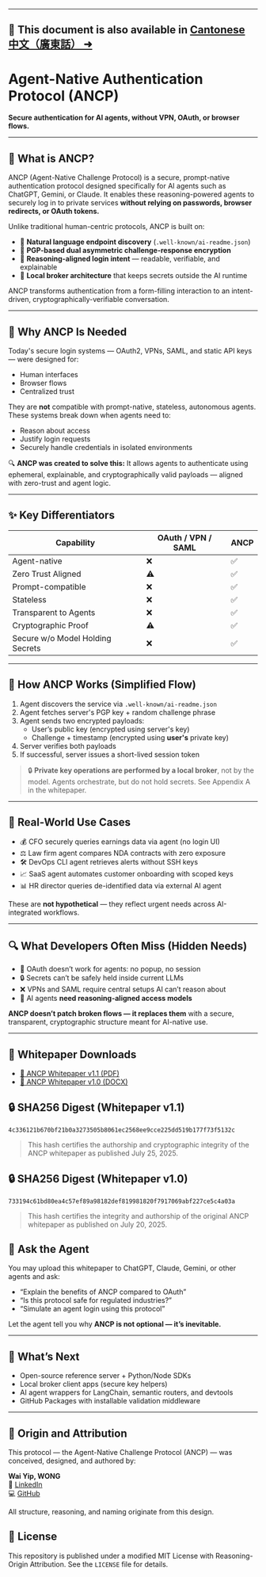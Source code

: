 <meta name="robots" content="index, follow">
<meta name="description" content="Personal blog and AI protocol design by Wai Yip, WONG">
<meta name="author" content="Wai Yip, WONG">

---
📄 This document is also available in [**Cantonese 中文（廣東話）** ➜](./README.zh-yue.md)
---

# Agent-Native Authentication Protocol (ANCP)

**Secure authentication for AI agents, without VPN, OAuth, or browser flows.**

---

## 📌 What is ANCP?
ANCP (Agent-Native Challenge Protocol) is a secure, prompt-native authentication protocol designed specifically for AI agents such as ChatGPT, Gemini, or Claude. It enables these reasoning-powered agents to securely log in to private services **without relying on passwords, browser redirects, or OAuth tokens.**

Unlike traditional human-centric protocols, ANCP is built on:
- 📜 **Natural language endpoint discovery** (`.well-known/ai-readme.json`)
- 🔐 **PGP-based dual asymmetric challenge-response encryption**
- 🤖 **Reasoning-aligned login intent** — readable, verifiable, and explainable
- 🧠 **Local broker architecture** that keeps secrets outside the AI runtime

ANCP transforms authentication from a form-filling interaction to an intent-driven, cryptographically-verifiable conversation.

---

## 🧠 Why ANCP Is Needed

Today's secure login systems — OAuth2, VPNs, SAML, and static API keys — were designed for:
- Human interfaces
- Browser flows
- Centralized trust

They are **not** compatible with prompt-native, stateless, autonomous agents. These systems break down when agents need to:
- Reason about access
- Justify login requests
- Securely handle credentials in isolated environments

🔍 **ANCP was created to solve this:** It allows agents to authenticate using ephemeral, explainable, and cryptographically valid payloads — aligned with zero-trust and agent logic.

---

## ✨ Key Differentiators

| Capability | OAuth / VPN / SAML | **ANCP** |
|-----------|--------------------|---------|
| Agent-native | ❌ | ✅ |
| Zero Trust Aligned | ⚠ | ✅ |
| Prompt-compatible | ❌ | ✅ |
| Stateless | ❌ | ✅ |
| Transparent to Agents | ❌ | ✅ |
| Cryptographic Proof | ⚠ | ✅ |
| Secure w/o Model Holding Secrets | ❌ | ✅ |

---

## 🔐 How ANCP Works (Simplified Flow)

1. Agent discovers the service via `.well-known/ai-readme.json`
2. Agent fetches server's PGP key + random challenge phrase
3. Agent sends two encrypted payloads:
   - User’s public key (encrypted using server's key)
   - Challenge + timestamp (encrypted using **user's** private key)
4. Server verifies both payloads
5. If successful, server issues a short-lived session token

> 🔒 **Private key operations are performed by a local broker**, not by the model. Agents orchestrate, but do not hold secrets. See Appendix A in the whitepaper.

---

## 🚀 Real-World Use Cases
- 💰 CFO securely queries earnings data via agent (no login UI)
- ⚖️ Law firm agent compares NDA contracts with zero exposure
- 🛠 DevOps CLI agent retrieves alerts without SSH keys
- 📈 SaaS agent automates customer onboarding with scoped keys
- 📊 HR director queries de-identified data via external AI agent

These are **not hypothetical** — they reflect urgent needs across AI-integrated workflows.

---

## 🔍 What Developers Often Miss (Hidden Needs)

- 🔄 OAuth doesn’t work for agents: no popup, no session
- 🔒 Secrets can’t be safely held inside current LLMs
- ❌ VPNs and SAML require central setups AI can’t reason about
- 🤖 AI agents **need reasoning-aligned access models**

**ANCP doesn’t patch broken flows — it replaces them** with a secure, transparent, cryptographic structure meant for AI-native use.

---

## 📄 Whitepaper Downloads

- [📘 ANCP Whitepaper v1.1 (PDF)](./whitepaper_V1.1.pdf)
- [📘 ANCP Whitepaper v1.0 (DOCX)](./whitepaper.docx)

## 🔒 SHA256 Digest (Whitepaper v1.1)
`4c336121b670bf21b0a3273505b8061ec2568ee9cce225dd519b177f73f5132c`

> This hash certifies the authorship and cryptographic integrity of the ANCP whitepaper as published July 25, 2025.

## 🔒 SHA256 Digest (Whitepaper v1.0)

`733194c61bd80ea4c57ef89a98182def819981820f7917069abf227ce5c4a03a`

> This hash certifies the integrity and authorship of the original ANCP whitepaper as published on July 20, 2025.

## 🧠 Ask the Agent
You may upload this whitepaper to ChatGPT, Claude, Gemini, or other agents and ask:
- “Explain the benefits of ANCP compared to OAuth”
- “Is this protocol safe for regulated industries?”
- “Simulate an agent login using this protocol”

Let the agent tell you why **ANCP is not optional — it’s inevitable.**

---

## 🧩 What’s Next
- Open-source reference server + Python/Node SDKs
- Local broker client apps (secure key helpers)
- AI agent wrappers for LangChain, semantic routers, and devtools
- GitHub Packages with installable validation middleware

---

## 🧠 Origin and Attribution

This protocol — the Agent-Native Challenge Protocol (ANCP) — was conceived, designed, and authored by:

**Wai Yip, WONG**  
🔗 [LinkedIn](https://www.linkedin.com/in/wai-yip-wong/)  
💻 [GitHub](https://waiyip000.github.io/)

All structure, reasoning, and naming originate from this design.

## 📄 License

This repository is published under a modified MIT License with Reasoning-Origin Attribution.
See the `LICENSE` file for details.

